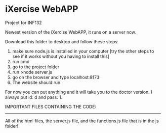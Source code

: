 # iXercise WebAPP
Project for INF132

Newest version of the iXercise WebAPP, it runs on a server now.

Download this folder to desktop and follow these steps:

1. make sure node.js is installed in your computer [try the other steps to see if it works without you having to install this]
2. run cmd
3. go to the project folder
4. run >node server.js
5. go on the browser and type localhost:8173
6. The website should run

For now you can put anything and it will take you to the doctor version. 
I always put id: d and pass: 1.

IMPORTANT FILES CONTAINING THE CODE: 
***
All of the html files, the server.js file, and the functions.js file that is in the js folder!
